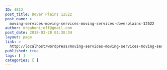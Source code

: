 ```yaml
---
ID: 4812
post_title: Dover Plains 12522
post_name: >
  moving-services-moving-services-moving-services-doverplains-12522
author: mrgabonijeff@gmail.com
post_date: 2018-03-28 01:38:34
layout: page
link: >
  http://localhost/wordpress/moving-services-moving-services-moving-services-doverplains-12522/
published: true
tags: [ ]
categories: [ ]
---
```

